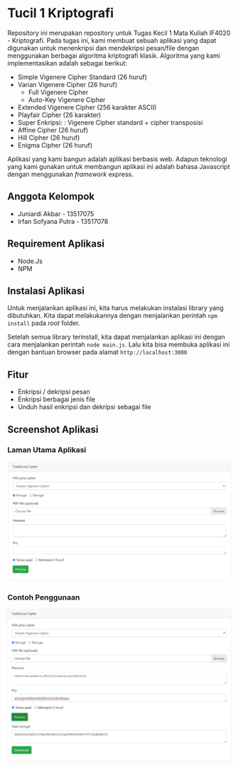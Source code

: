 # Tucil 1 Kriptografi

Repository ini merupakan repository untuk Tugas Kecil 1 Mata Kuliah IF4020 - Kriptografi. Pada tugas ini, kami membuat sebuah aplikasi yang dapat digunakan untuk menenkripsi dan mendekripsi pesan/file dengan menggunakan berbagai algoritma kriptografi klasik. Algoritma yang kami implementasikan adalah sebagai berikut:

- Simple Vigenere Cipher Standard (26 huruf)
- Varian Vigenere Cipher (26 huruf)
    - Full Vigenere Cipher
    - Auto-Key Vigenere Cipher
- Extended Vigenere Cipher (256 karakter ASCII)
- Playfair Cipher (26 karakter)
- Super Enkripsi: : Vigenere Cipher standard + cipher transposisi 
- Affine Cipher (26 huruf)
- Hill Cipher (26 huruf)
- Enigma Cipher (26 huruf)

Aplikasi yang kami bangun adalah aplikasi berbasis web. Adapun teknologi yang kami gunakan untuk membangun aplikasi ini adalah bahasa Javascript dengan menggunakan *framework* express.

## Anggota Kelompok

- Juniardi Akbar        - 13517075
- Irfan Sofyana Putra   - 13517078

## Requirement Aplikasi

- Node.Js
- NPM

## Instalasi Aplikasi

Untuk menjalankan aplikasi ini, kita harus melakukan instalasi library yang dibutuhkan. Kita dapat melakukannya dengan menjalankan perintah `npm install` pada *root* folder.

Setelah semua library terinstall, kita dapat menjalankan aplikasi ini dengan cara menjalankan perintah `node main.js`. Lalu kita bisa membuka aplikasi ini dengan bantuan browser pada alamat `http://localhost:3000`

## Fitur

- Enkripsi / dekripsi pesan
- Enkripsi berbagai jenis file
- Unduh hasil enkripsi dan dekripsi sebagai file

## Screenshot Aplikasi

### Laman Utama Aplikasi
![home](img/home.PNG)

### Contoh Penggunaan
![example](img/example.PNG)